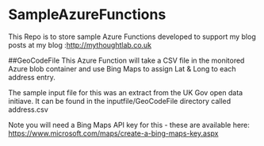 # SampleAzureFunctions
This Repo is to store sample Azure Functions developed to support my blog posts at my blog :http://mythoughtlab.co.uk

##GeoCodeFile
This Azure Function will take a CSV file in the monitored Azure blob container and use Bing Maps to assign Lat & Long to each address entry.  

The sample input file for this was an extract from the UK Gov open data initiave.  It can be found in the inputfile/GeoCodeFile directory called address.csv

Note you will need a Bing Maps API key for this - these are available here: https://www.microsoft.com/maps/create-a-bing-maps-key.aspx 

